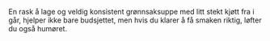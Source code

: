 En rask å lage og veldig konsistent grønnsaksuppe med litt stekt kjøtt fra i går, hjelper ikke bare budsjettet, men hvis du klarer å få smaken riktig, løfter du også humøret.